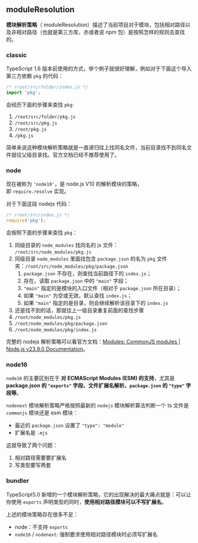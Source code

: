 ## moduleResolution

**模块解析策略**（ moduleResolution）描述了当前项目对于模块，包括相对路径以及非相对路径（也就是第三方库，亦或者说 npm 包）是按照怎样的规则去查找的。

### classic

TypeScript 1.6 版本前使用的方式，举个例子就很好理解，例如对于下面这个导入第三方依赖 `pkg` 的代码：

```typescript
/* /root/src/folder/index.js */
import 'pkg';
```

会经历下面的步骤来查找 `pkg`:

1. `/root/src/folder/pkg.js`
2. `/root/src/pkg.js`
3. `/root/pkg.js`
4. `/pkg.js`

简单来说这种模块解析策略就是一直递归往上找同名文件，当前目录找不到同名文件就往父级目录找。官方文档已经不推荐使用了。

### node

现在被称为 `'node10'`，是 node.js V10 的解析模块的策略，即 `require.resolve` 实现。

对于下面这段 nodejs 代码：

```javascript
/* /root/src/index.js */
require('pkg');`
```

会按照下面的步骤来查找 `pkg`：

1. 同级目录的 `node_modules` 找同名的 js 文件： `/root/src/node_modules/pkg.js`
2. 同级目录 `node_modules` 里面找包含 `package.json` 的名为 `pkg` 文件夹：`/root/src/node_modules/pkg/package.json`
	1. `package.json` 不存在，则查找当前路径下的 `index.js`；
	2. 存在，读取 `package.json` 中的 `"main"` 字段；
	3. `"main"` 指定的是模块的入口文件（相对于 `package.json` 所在目录）；
	4. 如果 `"main"` 为空或无效，默认查找 `index.js`；
	5. 如果 `"main"` 指定的是目录，则会继续解析该目录下的 `index.js`
3. 还是找不到的话，那就往上一级目录重复前面的查找步骤
4. `/root/node_modules/pkg.js`
5. `/root/node_modules/pkg/package.json`
6. `/root/node_modules/pkg/index.js`

完整的 nodejs 解析策略可以看官方文档：[Modules: CommonJS modules | Node.js v23.9.0 Documentation](https://nodejs.org/api/modules.html#all-together)。


### node16

`node16` 的主要区别在于 **对 ECMAScript Modules (ESM) 的支持**，尤其是 **package.json 的 `"exports"` 字段、文件扩展名解析、`package.json` 的 `"type"` 字段等**。

`nodenext` 模块解析策略严格按照最新的 `nodejs` 模块解析算法判断一个 ts 文件是 `commonjs` 模块还是 esm 模块：

+ 最近的 `package.json` 设置了 `"type": "module"`
+ 扩展名是 `.mjs`

这就导致了两个问题：

1. 相对路径需要要扩展名
2. 写类型要写两套

### bundler

TypeScript5.0 新增的一个模块解析策略，它的出现解决的最大痛点就是：可以让你使用 `exports` 声明类型的同时，**使用相对路径模块可以不写扩展名**。

上述的模块策略存在很多不足：

- node：不支持 `exports`
- `node16` / `nodenext`: 强制要求使用相对路径模块时必须写扩展名
